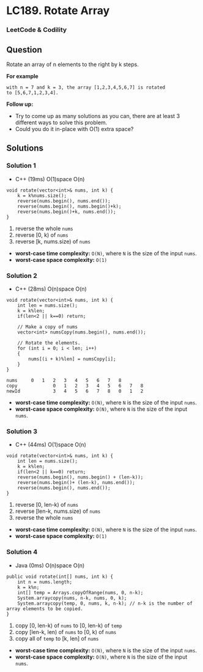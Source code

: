 # LC189. Rotate Array

### LeetCode & Codility

## Question

Rotate an array of n elements to the right by k steps.

**For example**
```
with n = 7 and k = 3, the array [1,2,3,4,5,6,7] is rotated to [5,6,7,1,2,3,4].
```

**Follow up:**

* Try to come up as many solutions as you can, there are at least 3 different ways to solve this problem.
* Could you do it in-place with O(1) extra space?

## Solutions

### Solution 1

* C++ (19ms) O(1)space  O(n) 
```
void rotate(vector<int>& nums, int k) {
    k = k%nums.size();
    reverse(nums.begin(), nums.end());
    reverse(nums.begin(), nums.begin()+k);
    reverse(nums.begin()+k, nums.end());
}
```

1. reverse the whole `nums`
2. reverse [0, k) of `nums`
3. reverse [k, nums.size) of `nums`

* **worst-case time complexity:** `O(N)`, where `N` is the size of the input `nums`.
* **worst-case space complexity:** `O(1)`

### Solution 2

* C++ (28ms) O(n)space O(n)
```
void rotate(vector<int>& nums, int k) {
    int len = nums.size();
    k = k%len;
    if(len<2 || k==0) return;
    
    // Make a copy of nums
    vector<int> numsCopy(nums.begin(), nums.end());
    
    // Rotate the elements.
    for (int i = 0; i < len; i++)
    {
        nums[(i + k)%len] = numsCopy[i];
    }
}
```

```
nums     0   1   2   3   4   5   6   7   8
copy             0   1   2   3   4   5   6   7   8
newId            3   4   5   6   7   8   0   1   2
```

* **worst-case time complexity:** `O(N)`, where `N` is the size of the input `nums`.
* **worst-case space complexity:** `O(N)`, where `N` is the size of the input `nums`.

### Solution 3

* C++ (44ms) O(1)space  O(n)
```
void rotate(vector<int>& nums, int k) {
    int len = nums.size();
    k = k%len;
    if(len<2 || k==0) return;
    reverse(nums.begin(), nums.begin() + (len-k));
    reverse(nums.begin()+ (len-k), nums.end());
    reverse(nums.begin(), nums.end());
}
```

1. reverse [0, len-k) of `nums`
2. reverse [len-k, nums.size) of `nums`
3. reverse the whole `nums`

* **worst-case time complexity:** `O(N)`, where `N` is the size of the input `nums`.
* **worst-case space complexity:** `O(1)`

### Solution 4

* Java (0ms) O(n)space O(n)
```
public void rotate(int[] nums, int k) {
    int n = nums.length;
    k = k%n;
    int[] temp = Arrays.copyOfRange(nums, 0, n-k);
    System.arraycopy(nums, n-k, nums, 0, k);
    System.arraycopy(temp, 0, nums, k, n-k); // n-k is the number of array elements to be copied. 
}
```

1. copy [0, len-k) of `nums` to [0, len-k) of `temp`
2. copy [len-k, len) of `nums` to [0, k) of `nums`
3. copy all of `temp` to [k, len] of `nums`

* **worst-case time complexity:** `O(N)`, where `N` is the size of the input `nums`.
* **worst-case space complexity:** `O(N)`, where `N` is the size of the input `nums`.